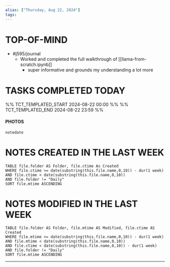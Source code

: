 ```yaml
---
alias: ["Thursday, Aug 22, 2024"]
tags: 
---
```



# TOP-OF-MIND
- #j595/journal 
	- Worked and completed the full walkthrough of [[llama-from-scratch.ipynb]]
		- super informative and grounds my understanding a lot more

# TASKS COMPLETED TODAY
%% TCT_TEMPLATED_START 2024-08-22 00:00 %%
%% TCT_TEMPLATED_END 2024-08-22 23:59 %%


#### PHOTOS
```photos
notedate
```

# NOTES CREATED IN THE LAST WEEK
``` dataview
TABLE file.folder AS Folder, file.ctime As Created
WHERE file.ctime >= date(substring(this.file.name,0,10)) - dur(1 week) 
AND file.ctime < date(substring(this.file.name,0,10)) 
AND file.folder != "Daily"
SORT file.mtime ASCENDING
```

# NOTES MODIFIED IN THE LAST WEEK
``` dataview
TABLE file.folder AS Folder, file.mtime AS Modified, file.ctime AS Created
WHERE file.mtime >= date(substring(this.file.name,0,10)) - dur(1 week)
AND file.mtime < date(substring(this.file.name,0,10))
AND file.ctime < date(substring(this.file.name,0,10)) - dur(1 week)
AND file.folder != "Daily"
SORT file.mtime ASCENDING
```
---
